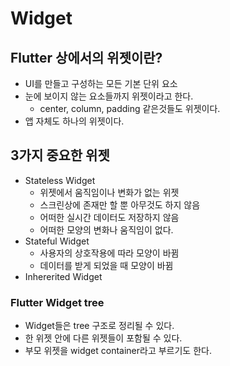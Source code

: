 # Widget

## Flutter 상에서의 위젯이란?
- UI를 만들고 구성하는 모든 기본 단위 요소
- 눈에 보이지 않는 요소들까지 위젯이라고 한다.
    - center, column, padding 같은것들도 위젯이다.
- 앱 자체도 하나의 위젯이다.

## 3가지 중요한 위젯
- Stateless Widget
    - 위젯에서 움직임이나 변화가 없는 위젯
    - 스크린상에 존재만 할 뿐 아무것도 하지 않음
    - 어떠한 실시간 데이터도 저장하지 않음
    - 어떠한 모양의 변화나 움직임이 없다.
- Stateful Widget
    - 사용자의 상호작용에 따라 모양이 바뀜
    - 데이터를 받게 되었을 때 모양이 바뀜
- Inhererited Widget

### Flutter Widget tree
- Widget들은 tree 구조로 정리될 수 있다.
- 한 위젯 안에 다른 위젯들이 포함될 수 있다.
- 부모 위젯을 widget container라고 부르기도 한다.